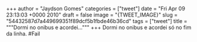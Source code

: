 
+++
author = "Jaydson Gomes"
categories = ["tweet"]
date = "Fri Apr 09 23:13:03 +0000 2010"
draft = false
image = "{TWEET_IMAGE}"
slug = "54432587d7a449699351f89dcf5b1fbde46b36cd"
tags = ["tweet"]
title = """Dormi no onibus e acordei..."""
+++
Dormi no onibus e acordei só no fim da linha. #Fail
